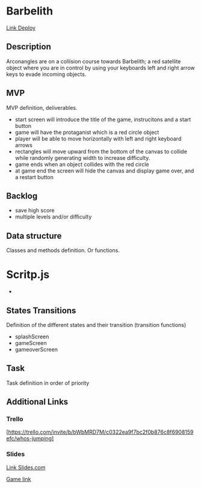 <!-- # whos-jumping -->
# Barbelith
[Link Deploy](http://github.com)


<!-- ## Description
Who's Jumping is based on the existential scene in the movie Bandersnatch where a player jumps off a building plummeting to their death only to prove that their life will continue to go on in multiple realities. The object of the game is to fall as long as possible while collecting points by moving left & right and avoiding collisions beore their ultimate demise. -->

## Description
Arconangles are on a collision course towards Barbelith; a red satellite object where you are in control by using your keyboards left and right arrow keys to evade incoming objects.

## MVP
MVP definition, deliverables.
- start screen will introduce the title of the game, instrucitons and a start button 
- game will have the protaganist which is a red circle object
- player will be able to move horizontally with left and right keyboard arrows
- rectangles will move upward from the bottom of the canvas to collide while randomly generating width to increase difficulty. 
- game ends when an object collides with the red circle 
- at game end the screen will hide the canvas and display game over, and a restart button

## Backlog
- save high score
- multiple levels and/or difficulty 


## Data structure
Classes and methods definition. Or functions.

# Scritp.js
- 

## States Transitions
Definition of the different states and their transition (transition functions)

- splashScreen
- gameScreen
- gameoverScreen


## Task
Task definition in order of priority


## Additional Links


### Trello
[https://trello.com/invite/b/bWbMRD7M/c0322ea9f7bc2f0b876c8f6908159efc/whos-jumping]


### Slides
[Link Slides.com](http://slides.com)

[Game link](https://soron93.github.io/Barbelith/)